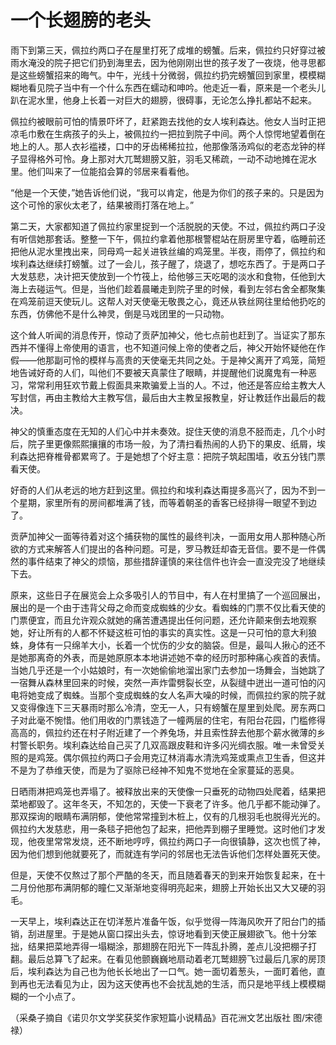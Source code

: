 # 一个长翅膀的老头

雨下到第三天，佩拉约两口子在屋里打死了成堆的螃蟹。后来，佩拉约只好穿过被雨水淹没的院子把它们扔到海里去，因为他刚刚出世的孩子发了一夜烧，他寻思都是这些螃蟹招来的晦气。中午，光线十分微弱，佩拉约扔完螃蟹回到家里，模模糊糊地看见院子当中有一个什么东西在蠕动和呻吟。他走近一看，原来是一个老头儿趴在泥水里，他身上长着一对巨大的翅膀，很碍事，无论怎么挣扎都站不起来。 

佩拉约被眼前可怕的情景吓坏了，赶紧跑去找他的女人埃利森达。他女人当时正把凉毛巾敷在生病孩子的头上，被佩拉约一把拉到院子中间。两个人惊愕地望着倒在地上的人。那人衣衫褴褛，口中的牙齿稀稀拉拉，他那像落汤鸡似的老态龙钟的样子显得格外可怜。身上那对大兀鹫翅膀又脏，羽毛又稀疏，一动不动地摊在泥水里。他们叫来了一位能掐会算的邻居来看看他。 

“他是一个天使，”她告诉他们说，“我可以肯定，他是为你们的孩子来的。只是因为这个可怜的家伙太老了，结果被雨打落在地上。” 

第二天，大家都知道了佩拉约家里捉到一个活脱脱的天使。不过，佩拉约两口子没有听信她那套话。整整一下午，佩拉约拿着他那根警棍站在厨房里守着，临睡前还把他从泥水里拽出来，同母鸡一起关进铁丝编的鸡笼里。半夜，雨停了，佩拉约和埃利森达继续打螃蟹。过了一会儿，孩子醒了，烧退了，想吃东西了。于是两口子大发慈悲，决计把天使放到一个竹筏上，给他够三天吃喝的淡水和食物，任他到大海上去碰运气。但是，当他们趁着晨曦走到院子里的时候，看到左邻右舍全都聚集在鸡笼前逗天使玩儿。这帮人对天使毫无敬畏之心，竟还从铁丝网往里给他扔吃的东西，仿佛他不是什么神灵，倒是马戏团里的一只动物。 

这个耸人听闻的消息传开，惊动了贡萨加神父，他七点前也赶到了。当证实了那东西并不懂得上帝使用的语言，也不知道问候上帝的使者之后，神父开始怀疑他在作假——他那副可怜的模样与高贵的天使毫无共同之处。于是神父离开了鸡笼，简短地告诫好奇的人们，叫他们不要被天真蒙住了眼睛，并提醒他们说魔鬼有一种恶习，常常利用狂欢节戴上假面具来欺骗爱上当的人。不过，他还是答应给主教大人写封信，再由主教给大主教写信，最后由大主教呈报教皇，好让教廷作出最后的裁决。 

神父的慎重态度在无知的人们心中并未奏效。捉住天使的消息不胫而走，几个小时后，院子里更像熙熙攘攘的市场一般，为了清扫看热闹的人扔下的果皮、纸屑，埃利森达把脊椎骨都累弯了。于是她想了个好主意：把院子筑起围墙，收五分钱门票看天使。 

好奇的人们从老远的地方赶到这里。佩拉约和埃利森达甭提多高兴了，因为不到一个星期，家里所有的房间都堆满了钱，而等着朝圣的香客已经排得一眼望不到边了。 

贡萨加神父一面等待着对这个捕获物的属性的最终判决，一面用女用人那种随心所欲的方式来解答人们提出的各种问题。可是，罗马教廷却杳无音信。要不是一件偶然的事件结束了神父的烦恼，那些措辞谨慎的来往信件也许会一直没完没了地继续下去。 

原来，这些日子在展览会上众多吸引人的节目中，有人在村里搞了一个巡回展出，展出的是一个由于违背父母之命而变成蜘蛛的少女。看蜘蛛的门票不仅比看天使的门票便宜，而且允许观众就她的痛苦遭遇提出任何问题，还允许颠来倒去地观察她，好让所有的人都不怀疑这桩可怕的事实的真实性。这是一只可怕的意大利狼蛛，身体有一只绵羊大小，长着一个忧伤的少女的脑袋。但是，最叫人揪心的还不是她那离奇的外表，而是她原原本本地讲述她不幸的经历时那种痛心疾首的表情。当她几乎还是一个小姑娘时，有一次她偷偷地溜出家门去参加一场舞会，当她跳了一宿舞从森林里回来的时候，突然一声炸雷劈裂长空，从裂缝中迸出一道可怕的闪电将她变成了蜘蛛。当那个变成蜘蛛的女人名声大噪的时候，而佩拉约家的院子就又变得像连下三天暴雨时那么冷清，空无一人，只有螃蟹在屋里到处爬。房东两口子对此毫不惋惜。他们用收的门票钱造了一幢两层的住宅，有阳台花园，门槛修得高高的，佩拉约还在村子附近建了一个养兔场，并且索性辞去他那个薪水微薄的乡村警长职务。埃利森达给自己买了几双高跟皮鞋和许多闪光绸衣服。唯一未曾受关照的是鸡笼。偶尔佩拉约两口子会用克辽林消毒水清洗鸡笼或熏点卫生香，但这并不是为了恭维天使，而是为了驱除已经神不知鬼不觉地在全家蔓延的恶臭。 

日晒雨淋把鸡笼也弄塌了。被释放出来的天使像一只垂死的动物四处爬着，结果把菜地都毁了。这年冬天，不知怎的，天使一下衰老了许多。他几乎都不能动弹了。那双探询的眼睛布满阴郁，使他常常撞到木桩上，仅有的几根羽毛也脱得光光的。佩拉约大发慈悲，用一条毯子把他包了起来，把他弄到棚子里睡觉。这时他们才发现，他夜里常常发烧，还不断地哼哼，佩拉约两口子一向很镇静，这次也慌了神，因为他们想到他就要死了，而就连有学问的邻居也无法告诉他们怎样处置死天使。 

但是，天使不仅熬过了那个严酷的冬天，而且随着春天的到来开始恢复起来，在十二月份他那布满阴郁的瞳仁又渐渐地变得明亮起来，翅膀上开始长出又大又硬的羽毛。 

一天早上，埃利森达正在切洋葱片准备午饭，似乎觉得一阵海风吹开了阳台门的插销，刮进屋里。于是她从窗口探出头去，惊讶地看到天使正展翅欲飞。他十分笨拙，结果把菜地弄得一塌糊涂，那翅膀在阳光下一阵乱扑腾，差点儿没把棚子打翻。最后总算飞了起来。在看见他颤巍巍地扇动着老兀鹫翅膀飞过最后几家的房顶后，埃利森达为自己也为他长长地出了一口气。她一面切着葱头，一面盯着他，直到再也无法看见为止，因为这天使再也不会扰乱她的生活，而只是地平线上模模糊糊的一个小点了。 

（采桑子摘自《诺贝尔文学奖获奖作家短篇小说精品》百花洲文艺出版社 图/宋德禄）